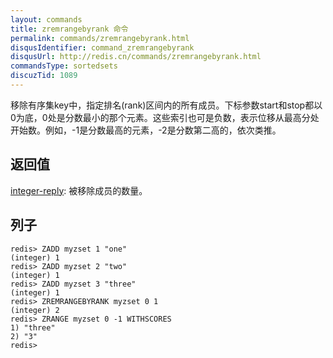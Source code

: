 ```yaml
---
layout: commands
title: zremrangebyrank 命令
permalink: commands/zremrangebyrank.html
disqusIdentifier: command_zremrangebyrank
disqusUrl: http://redis.cn/commands/zremrangebyrank.html
commandsType: sortedsets
discuzTid: 1089
---
```


移除有序集key中，指定排名(rank)区间内的所有成员。下标参数start和stop都以0为底，0处是分数最小的那个元素。这些索引也可是负数，表示位移从最高分处开始数。例如，-1是分数最高的元素，-2是分数第二高的，依次类推。

## 返回值

[integer-reply](/topics/protocol#integer-reply): 被移除成员的数量。

## 列子

	redis> ZADD myzset 1 "one"
	(integer) 1
	redis> ZADD myzset 2 "two"
	(integer) 1
	redis> ZADD myzset 3 "three"
	(integer) 1
	redis> ZREMRANGEBYRANK myzset 0 1
	(integer) 2
	redis> ZRANGE myzset 0 -1 WITHSCORES
	1) "three"
	2) "3"
	redis> 